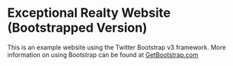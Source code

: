 # Exceptional Realty Website (Bootstrapped Version)

This is an example website using the Twitter Bootstrap v3 framework.
More information on using Bootstrap can be found at
[GetBootstrap.com](http://getbootstrap.com)